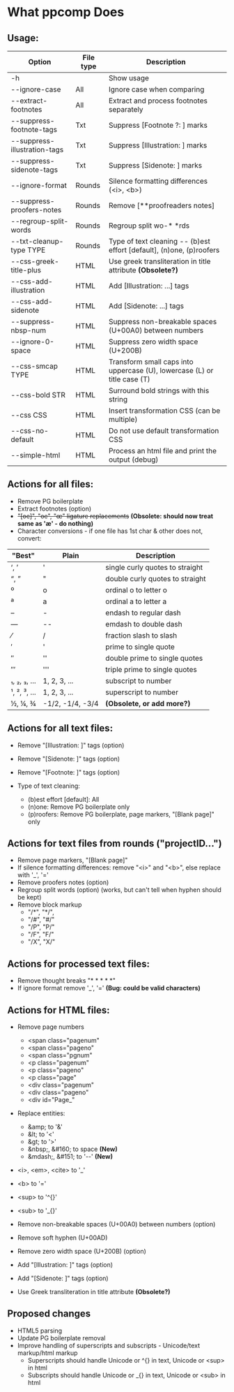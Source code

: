 # What ppcomp Does

## Usage:

| Option                       | File type | Description                                                               |
|------------------------------|----|---------------------------------------------------------------------------|
| -h                           |    | Show usage                                                                |
| --ignore-case                | All | Ignore case when comparing                                                |
| --extract-footnotes          | All | Extract and process footnotes separately                                  |
| --suppress-footnote-tags     | Txt | Suppress \[Footnote ?: ] marks                                            |
| --suppress-illustration-tags | Txt | Suppress \[Illustration: ] marks                                          |
| --suppress-sidenote-tags     | Txt | Suppress \[Sidenote: ] marks                                              |
| --ignore-format              | Rounds | Silence formatting differences (\<i>, \<b>)                               |
| --suppress-proofers-notes    | Rounds | Remove \[**proofreaders notes]                                            |
| --regroup-split-words        | Rounds | Regroup split wo-* *rds                                                   |
| --txt-cleanup-type TYPE      | Rounds | Type of text cleaning -- (b)est effort \[default], (n)one, (p)roofers     |
| --css-greek-title-plus       | HTML | Use greek transliteration in title attribute **(Obsolete?)**              |
| --css-add-illustration       | HTML | Add \[Illustration: ...] tags                                             |
| --css-add-sidenote           | HTML | Add \[Sidenote: ...] tags                                                 |
| --suppress-nbsp-num          | HTML | Suppress non-breakable spaces (U+00A0) between numbers |
| --ignore-0-space             | HTML | Suppress zero width space (U+200B)                                       |
| --css-smcap TYPE             | HTML | Transform small caps into uppercase (U), lowercase (L) or title case (T)  |
| --css-bold STR               | HTML | Surround bold strings with this string                                    |
| --css CSS                    | HTML | Insert transformation CSS (can be multiple)                               |
| --css-no-default             | HTML | Do not use default transformation CSS                                     |
| --simple-html                | HTML | Process an html file and print the output (debug)                         |

## Actions for all files:

- Remove PG boilerplate
- Extract footnotes (option)
- ~~"[oe]", "oe", "œ" ligature replacements~~ **(Obsolete: should now treat same as 'æ' - do nothing)**
- Character conversions - if one file has 1st char & other does not, convert:

| "Best"       | Plain            | Description                     |
| ------------ | ---------------- | ------------------------------- |
| ‘, ’         | '                | single curly quotes to straight |
| “, ”         | "                | double curly quotes to straight |
| º            | o                | ordinal o to letter o           |
| ª            | a                | ordinal a to letter a           |
| –            | -                | endash to regular dash          |
| —            | --               | emdash to double dash           |
| ⁄            | /                | fraction slash to slash         |
| ′            | '                | prime to single quote           |
| ″            | ''               | double prime to single quotes   |
| ‴            | '''              | triple prime to single quotes   |
| ₁, ₂, ₃, ... | 1, 2, 3,  ...    | subscript to number             |
| ¹, ², ³, ... | 1, 2, 3, ...     | superscript to number           |
| ½, ¼, ¾      | -1/2, -1/4, -3/4 | **(Obsolete, or add more?)**    |

## Actions for all text files:

- Remove "[Illustration: ]" tags (option)
- Remove "[Sidenote: ]" tags (option)
- Remove "[Footnote: ]" tags (option)

- Type of text cleaning:
  - (b)est effort \[default]: All
  - (n)one: Remove PG boilerplate only
  - (p)roofers: Remove PG boilerplate, page markers, "\[Blank page]" only

## Actions for text files from rounds ("projectID...")

- Remove page markers, "[Blank page]"
- If silence formatting differences: remove "\<i>" and "\<b>", else replace with '_', '='
- Remove proofers notes (option)
- Regroup split words (option) (works, but can't tell when hyphen should be kept)
- Remove block markup
  - "/\*", "\*/",
  - "/#", "#/"
  - "/P", "P/"
  - "/F", "F/"
  - "/X", "X/"

## Actions for processed text files:

- Remove thought breaks "*     *     *     *     *"
- If ignore format remove '_', '=' **(Bug: could be valid characters)**

## Actions for HTML files:

- Remove page numbers
  - \<span class="pagenum"
  - \<span class="pageno"
  - \<span class="pgnum"
  - \<p class="pagenum"
  - \<p class="pageno"
  - \<p class="page"
  - \<div class="pagenum"
  - \<div class="pageno"
  - \<div id="Page_"
- Replace entities:
  - \&amp; to '&'
  - \&lt; to '<'
  - \&gt; to '>'
  - \&nbsp;, \&#160; to space **(New)**
  - \&mdash;, \&#151; to '--' **(New)**
- \<i>, \<em>, \<cite> to '_'

- \<b> to '='

- \<sup> to '^{}'

- \<sub> to '_{}'

- Remove non-breakable spaces (U+00A0) between numbers (option)

- Remove soft hyphen (U+00AD)

- Remove zero width space (U+200B) (option)

- Add "[Illustration: ]" tags (option)

- Add "[Sidenote: ]" tags (option)

- Use Greek transliteration in title attribute **(Obsolete?)**


## Proposed changes

- HTML5 parsing
- Update PG boilerplate removal
- Improve handling of superscripts and subscripts - Unicode/text markup/html markup
  - Superscripts should handle Unicode or ^{} in text, Unicode or \<sup> in html
  - Subscripts should handle Unicode or _{} in text, Unicode or \<sub> in html

